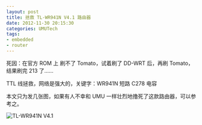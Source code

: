 ```yaml
---
layout: post
title: 拯救 TL-WR941N V4.1 路由器
date: 2012-11-30 20:15:30
categories: UMUTech
tags:
- embedded
- router
---
```

死因：在官方 ROM 上 刷不了 Tomato，试着刷了 DD-WRT 后，再刷 Tomato，结果刷完 213 了……

TTL 线拯救，网络是强大的，关键字：WR941N 短路 C278 电容

本文只为发几张图，如果有人不幸和 UMU 一样壮烈地撸死了这款路由器，可以参考之。

![TL-WR941N V4.1](/images/2012/20121130-tl-wr941n.jpg)
